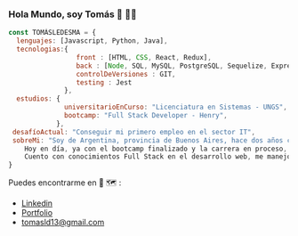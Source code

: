 ### Hola Mundo, soy Tomás 👋 👨‍💻

```javascript
const TOMÁSLEDESMA = {
  lenguajes: [Javascript, Python, Java],
  tecnologias:{
                 front : [HTML, CSS, React, Redux], 
                 back : [Node, SQL, MySQL, PostgreSQL, Sequelize, Express], 
                 controlDeVersiones : GIT, 
                 testing : Jest
              },
  estudios: {
              universitarioEnCurso: "Licenciatura en Sistemas - UNGS",
              bootcamp: "Full Stack Developer - Henry",
            },
 desafíoActual: "Conseguir mi primero empleo en el sector IT",
 sobreMi: "Soy de Argentina, provincia de Buenos Aires, hace dos años conocí la programación y me quedé fascinado con esta y por esto comencé cursando la     Tecnicatura Universitaria en Informática, aprendiendo en esta Python y Java. Al mismo tiempo fui realizando algunos cursos en internet, hasta que me     encontré con Henry, el cual ofrecía el aprendizaje de un stack solido de tecnologías para el desarrollo web, de una manera intensiva, por lo que este     iba a agilizar mi inserción en el sector laboral.
    Hoy en día, ya con el bootcamp finalizado y la carrera en proceso, estoy en busca de mi primera experiencia laboral en el sector IT. Con mucho           entusiasmo, ganas de poner en práctica mis conocimientos, de seguir aprendiendo y creciendo profesionalmente.
    Cuento con conocimientos Full Stack en el desarrollo web, me manejo tanto en la parte del FrontEnd como del BackEnd, aunque tengo preferencia en esta     última área, me gusta mucho trabajar desde el lado del servidor y las bases de datos."
}
```
Puedes encontrarme en 📱 🗺️ :
- [Linkedin](https://www.linkedin.com/in/ptomasledesma/)
- [Portfolio](https://tomas-ledesma.vercel.app/)
- tomasld13@gmail.com
<!--
**tomasld13/tomasld13** is a ✨ _special_ ✨ repository because its `README.md` (this file) appears on your GitHub profile.

Here are some ideas to get you started:

- 🔭 I’m currently working on ...
- 🌱 I’m currently learning ...
- 👯 I’m looking to collaborate on ...
- 🤔 I’m looking for help with ...
- 💬 Ask me about ...
- 📫 How to reach me: ...
- 😄 Pronouns: ...
- ⚡ Fun fact: ...
-->
